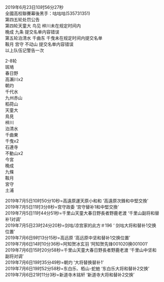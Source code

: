 2019年6月23日10时56分27秒  
全國高校聯賽幕後黑手：咕咕咕(535731351)  
第四五轮处罚公告  
第四轮天童大 鸟见 梓川未在规定时间内  
晚成 九条 提交名单内容错误  
第五轮泊清水 千曲东 千曳未在规定时间内提交名单  
鞍月 宫守 不动山 提交名单内容错误  
以上队伍记警告一次  

2-8轮  
斑鳩  
春日野  
高瀨川x2  
朝灼  
千代水  
九州赤山  
稻荷山  
天童大  
鳥見  
梓川  
泊清水  
千曲東  
千曳x2  
石連寺  
不動山x2  
今宮  
晚成  
九條  
鞍月  
宮守  
土浦  

2019年7月5日10时50分10秒=高遠原運天原小和和 ‘高遠原次鋒和中堅交換’  
2019年7月5日11时3分8秒=宫守政委 ‘宫守替补1和中堅交換’  
2019年7月5日11时44分51秒=千里山天童大春日野長者野鹿老渡 ‘千里山副将和替补1对调’  
2019年7月5日23时24分20秒=剑咕/凉宫家的此方＃196 ‘ 剑咕大将和替补1交换位置’  
2019年7月6日9时13分15秒=高远原 ‘高远原中坚和替补1交换位置’  
2019年7月6日14时10分36秒=阿知贺冰玄羽 ‘阿知贺先锋001020换001001’  
2019年7月6日15时20分58秒=千里山天童大春日野長者野鹿老渡 ‘千里山中坚和副将对调’  
2019年7月6日19时35分49秒=朝灼 ‘大将替换替补1’  
2019年7月6日19时52分58秒=东白乐、栢山-蛇虵 ‘东白乐大将和替补2交换’  
2019年7月6日21时11分3秒=新道寺木铭轩 ‘新道寺大将和替补2交换’  
